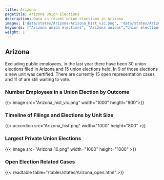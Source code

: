 ```yaml
---
title: Arizona
pagetitle: Arizona Union Elections
description: Data on recent union elections in Arizona.
images: ['data/states/Arizona/Arizona_hist_vic.png', 'data/states/Arizona/Arizona_hist_size.png', 'data/states/Arizona/Arizona_10.png']
keywords: ["Arizona union elections", "Arizona unions","Union elections"]
weight: 1
---
```

##  Arizona

Excluding public employees, in the last year there have been 30 union elections filed in Arizona and 15 union elections held. In 9 of those elections a new unit was certified. There are currently 15 open representation cases and 11 of are still waiting to vote.

### Number Employees in a Union Election by Outcome
{{< image src="Arizona_hist_vic.png" width="1000" height="800">}}

### Timeline of Filings and Elections by Unit Size
{{< accordion src="Arizona_hist.png" width="1000" height="800" >}}

### Largest Private Union Elections
{{< image src="Arizona_10.png" width="1000" height="1000"  >}}

### Open Election Related Cases
{{< readtable table="/tables/states/Arizona_open.html" >}}

